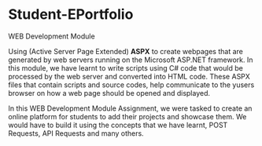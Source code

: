 # Student-EPortfolio
WEB Development Module

Using (Active Server Page Extended) <b>ASPX</b> to create webpages that are generated by web servers running on the Microsoft ASP.NET framework. In this module, we have learnt to write scripts using C# code that would be processed by the web server and converted into HTML code. These ASPX files that contain scripts and source codes, help communicate to the yusers browser on how a web page should be opened and displayed.

In this WEB Development Module Assignment, we were tasked to create an online platform for students to add their projects and showcase them. We would have to build it using the concepts that we have learnt, POST Requests, API Requests and many others.
